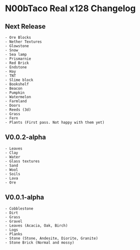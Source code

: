 N00bTaco Real x128 Changelog
======

Next Release
------

	- Ore Blocks
	- Nether Textures
	- Glowstone
	- Snow
	- Sea lamp
	- Prismarnie
	- Red Brick
	- Endstone
	- Hay
	- TNT
	- Slime block
	- Bookshelf
	- Beacon
	- Pumpkin
	- Watermelon
	- Farmland
	- Doors
	- Reeds (3d)
	- Grass
	- Fern
	- Plants (First pass. Not happy with them yet)
	

V0.0.2-alpha
------
	- Leaves
	- Clay
	- Water 
	- Glass textures
	- Sand
	- Wool
	- Soils
	- Lava
	- Ore
		
V0.0.1-alpha
------
	- Cobblestone
	- Dirt
	- Grass
	- Gravel
	- Leaves (Acacia, Oak, Birch)
	- Logs
	- Planks
	- Stone (Stone, Andesite, Diorite, Granite)
	- Stone Brick (Normal and mossy)
